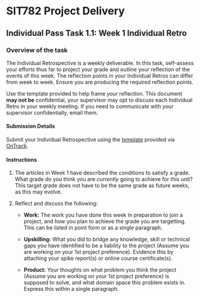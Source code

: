 <div id="banner"></div>

# SIT782 Project Delivery
## Individual Pass Task 1.1: Week 1 Individual Retro

### Overview of the task
The Individual Retrospective is a weekly deliverable. In this task, self-assess your efforts thus far to project your grade and outline your reflection of the events of this week. The reflection points in your Individual Retros can differ from week to week. Ensure you are producing the required reflection points.

Use the template provided to help frame your reflection. This document **may not be** confidential, your supervisor may opt to discuss each Individual Retro in your weekly meeting. If you need to communicate with your supervisor confidentially, email them.

#### Submission Details
Submit your Individual Retrospective using the [template](https://deakin365.sharepoint.com/:f:/s/SIT782-t1-2018/EjtriPJQ6B1NuMrb9WI59oMB_UKn0Ui6ewP4ONJTzmFVLg?e=rp2vwG) provided via [OnTrack](https://ontrack.deakin.edu.au).

#### Instructions

1. The articles in Week 1 have described the conditions to satisfy a grade. What grade do you think you are _currently_ going to achieve for this unit? This target grade does not have to be the same grade as future weeks, as this may evolve.

2. Reflect and discuss the following:

    * **Work:** The work you have done this week in preparation to join a project, and how you plan to achieve the grade you are targetting. This can be listed in point form or as a single paragraph.

    * **Upskilling:** What you did to bridge any knowledge, skill or technical gaps you have identified to be a liability to the project (Assume you are working on your 1st project preference). Evidence this by attaching your spike report(s) or online course certificate(s).

    * **Product:** Your thoughts on what problem you think the project (Assume you are working on your 1st project preference) is supposed to solve, and what domain space this problem exists in. Express this within a single paragraph.

<div style="page-break-after:always;"></div>
